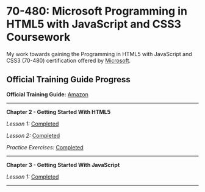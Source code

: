 70-480: Microsoft Programming in HTML5 with JavaScript and CSS3 Coursework
==========================================================================

My work towards gaining the Programming in HTML5 with JavaScript and CSS3 (70-480) certification offered by [Microsoft](https://www.microsoft.com/learning/en-gb/exam-70-480.aspx).


Official Training Guide Progress
--------------------------------

**Official Training Guide:**  [Amazon](http://www.amazon.com/gp/product/0735674388/ref=as_li_tl?ie=UTF8&camp=1789&creative=390957&creativeASIN=0735674388&linkCode=as2&tag=jacwar-20&linkId=X72WD74XZWWVTHZY)

---

**Chapter 2 - Getting Started With HTML5**

*Lesson 1:* [Completed](https://github.com/jacobwarduk/70-480-microsoft-html5-javascript-css3-coursework/blob/master/Chapter%202/lesson-1.html)

*Lesson 2:* [Completed](https://github.com/jacobwarduk/70-480-microsoft-html5-javascript-css3-coursework/blob/master/Chapter%202/lesson-2.html)

*Practice Exercises:* [Completed](https://github.com/jacobwarduk/70-480-microsoft-html5-javascript-css3-coursework/tree/master/Chapter%202/ContosoWebSite)


---

**Chapter 3 - Getting Started With JavaScript**

*Lesson 1:*
[Completed](https://github.com/jacobwarduk/70-480-microsoft-html5-javascript-css3-coursework/blob/master/Chapter%203/lesson-1.html)





---
